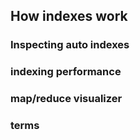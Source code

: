 

## How indexes work

### Inspecting auto indexes

### indexing performance

### map/reduce visualizer

### terms

